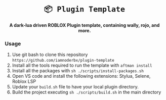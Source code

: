 <!-- Allow this file to not have a first line heading -->
<!-- markdownlint-disable-file MD041 no-emphasis-as-heading -->

<!-- inline html -->
<!-- markdownlint-disable-file MD033 -->

<div align="center">

<!--- FIXME: Pick an emoji and name your project! --->
# `📦 Plugin Template`

<!--- FIXME: Write short catchy description/tagline of project --->
**A dark-lua driven ROBLOX Plugin template, containing wally, rojo, and more.**

</div>

### Usage
1. Use git bash to clone this repository `https://github.com/iamnoderbx/plugin-template`
2. Install all the tools required to run the template with `aftman install`
3. Install all the packages with `sh ./scripts/install-packages.sh`
4. Open VS code and install the following extensions: Stylua, Selene, Roblox LSP
5. Update your `build.sh` file to have your local plugin directory.
6. Build the project executing `sh ./scripts/build.sh` in the main directory